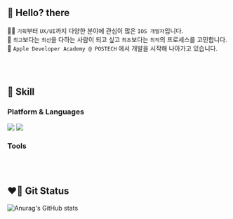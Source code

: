 ## 👋 Hello? there 
👩‍💻 `기획`부터 `UX/UI`까지 다양한 분야에 관심이 많은 `IOS 개발자`입니다.<br/>
💭 `최고`보다는 `최선`을 다하는 사람이 되고 싶고 `최초`보다는 `최적`의 프로세스를 고민합니다.<br/>
🍎 `Apple Developer Academy @ POSTECH` 에서 개발을 시작해 나아가고 있습니다.

<br/>
<br/>

## 💪 Skill <br/>
### Platform & Languages
<img src="https://img.shields.io/badge/ios-000000?style=flat-square&logo=Ios&logoColor=white"/>    <img src="https://img.shields.io/badge/Swift-f05138?style=flat-square&logo=Swift&logoColor=white"/>

### Tools


<br/>
<br/>

## ❤️‍🔥 Git Status <br/>

![Anurag's GitHub stats](https://github-readme-stats.vercel.app/api?username=GODNOEL&show_icons=true&theme=dracula)

<!--
**GODNOEL/GODNOEL** is a ✨ _special_ ✨ repository because its `README.md` (this file) appears on your GitHub profile.

Here are some ideas to get you started:

- 🔭 I’m currently working on ...
- 🌱 I’m currently learning ...
- 👯 I’m looking to collaborate on ...
- 🤔 I’m looking for help with ...
- 💬 Ask me about ...
- 📫 How to reach me: ...
- 😄 Pronouns: ...
- ⚡ Fun fact: ...
-->
